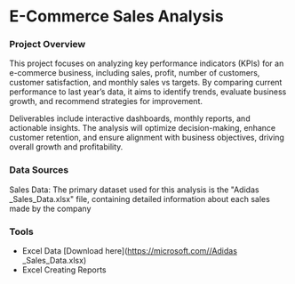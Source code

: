 # E-Commerce Sales Analysis

### Project Overview

This project focuses on analyzing key performance indicators (KPIs) for an e-commerce business, including sales, profit, number of customers, customer satisfaction, and monthly sales vs targets. By comparing current performance to last year’s data, it aims to identify trends, evaluate business growth, and recommend strategies for improvement.

Deliverables include interactive dashboards, monthly reports, and actionable insights. The analysis will optimize decision-making, enhance customer retention, and ensure alignment with business objectives, driving overall growth and profitability.


### Data Sources

Sales Data: The primary dataset used for this analysis is the "Adidas _Sales_Data.xlsx" file, containing detailed information about each sales made by the company


### Tools

- Excel Data [Download here](https://microsoft.com//Adidas _Sales_Data.xlsx)
- Excel Creating Reports
